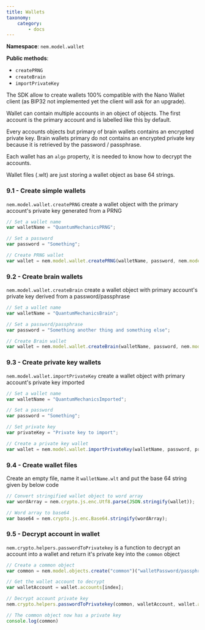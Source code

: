 ```yaml
---
title: Wallets
taxonomy:
    category:
        - docs
---
```


**Namespace**: `nem.model.wallet`

**Public methods**:
- `createPRNG`
- `createBrain`
- `importPrivateKey`

The SDK allow to create wallets 100% compatible with the Nano Wallet client (as BIP32 not implemented yet the client will ask for an upgrade).

Wallet can contain multiple accounts in an object of objects. The first account is the primary account and is labelled like this by default. 

Every accounts objects but primary of brain wallets contains an encrypted private key. Brain wallets primary do not contains an encrypted private key because it is retrieved by the password / passphrase.

Each wallet has an `algo` property, it is needed to know how to decrypt the accounts.

Wallet files (.wlt) are just storing a wallet object as base 64 strings.

### 9.1 - Create simple wallets

`nem.model.wallet.createPRNG` create a wallet object with the primary account's private key generated from a PRNG

```javascript
// Set a wallet name
var walletName = "QuantumMechanicsPRNG";

// Set a password
var password = "Something";

// Create PRNG wallet
var wallet = nem.model.wallet.createPRNG(walletName, password, nem.model.network.data.testnet.id);
```

### 9.2 - Create brain wallets

`nem.model.wallet.createBrain` create a wallet object with primary account's private key derived from a password/passphrase

```javascript
// Set a wallet name
var walletName = "QuantumMechanicsBrain";

// Set a password/passphrase
var password = "Something another thing and something else";

// Create Brain wallet
var wallet = nem.model.wallet.createBrain(walletName, password, nem.model.network.data.testnet.id);
```

### 9.3 - Create private key wallets

`nem.model.wallet.importPrivateKey` create a wallet object with primary account's private key imported

```javascript
// Set a wallet name
var walletName = "QuantumMechanicsImported";

// Set a password
var password = "Something";

// Set private key
var privateKey = "Private key to import";

// Create a private key wallet
var wallet = nem.model.wallet.importPrivateKey(walletName, password, privateKey, nem.model.network.data.testnet.id);
``` 

### 9.4 - Create wallet files

Create an empty file, name it `walletName.wlt` and put the base 64 string given by below code

```javascript
// Convert stringified wallet object to word array
var wordArray = nem.crypto.js.enc.Utf8.parse(JSON.stringify(wallet));

// Word array to base64
var base64 = nem.crypto.js.enc.Base64.stringify(wordArray);
``` 

### 9.5 - Decrypt account in wallet

`nem.crypto.helpers.passwordToPrivatekey` is a function to decrypt an account into a wallet and return it's private key into the `common` object

```javascript
// Create a common object
var common = nem.model.objects.create("common")("walletPassword/passphrase", "");

// Get the wallet account to decrypt
var walletAccount = wallet.accounts[index];

// Decrypt account private key 
nem.crypto.helpers.passwordToPrivatekey(common, walletAccount, wallet.algo);

// The common object now has a private key
console.log(common)

``` 

